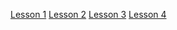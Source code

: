 [Lesson 1](Lesson1.html)
[Lesson 2](Lesson2.html)
[Lesson 3](Lesson3.html)
[Lesson 4](Lesson4.html)
